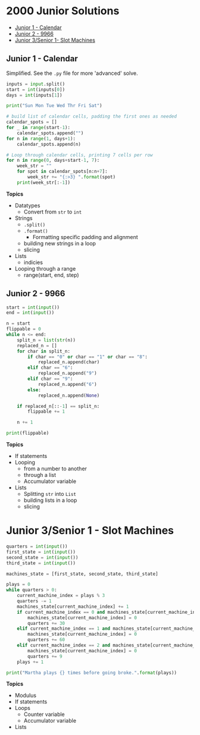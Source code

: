 # 2000 Junior Solutions

- [Junior 1 - Calendar](#junior-1---calendar)
- [Junior 2 - 9966](#junior-2---9966)
- [Junior 3/Senior 1- Slot Machines](#junior-3senior-1---slot-machines)

## Junior 1 - Calendar
Simplified. See the `.py` file for more 'advanced' solve.
```python
inputs = input.split()
start = int(inputs[0])
days = int(inputs[1])

print("Sun Mon Tue Wed Thr Fri Sat")

# build list of calendar cells, padding the first ones as needed
calendar_spots = []
for _ in range(start-1):
    calendar_spots.append("")
for n in range(1, days+1):
    calendar_spots.append(n)

# Loop through calendar cells, printing 7 cells per row
for n in range(0, days+start-1, 7):
    week_str = ""
    for spot in calendar_spots[n:n+7]:
        week_str += "{:>3} ".format(spot)
    print(week_str[:-1])
```

**Topics**
- Datatypes
  - Convert from `str` to `int`
- Strings
  - `.split()`
  - `.format()`
    - Formatting specific padding and alignment
  - building new strings in a loop
  - slicing
- Lists
  - indicies
- Looping through a range
  - range(start, end, step)

## Junior 2 - 9966
```python
start = int(input())
end = int(input())

n = start
flippable = 0
while n <= end:
    split_n = list(str(n))
    replaced_n = []
    for char in split_n:
        if char == "0" or char == "1" or char == "8":
            replaced_n.append(char)
        elif char == "6":
            replaced_n.append("9")
        elif char == "9":
            replaced_n.append("6")
        else:
            replaced_n.append(None)

    if replaced_n[::-1] == split_n:
        flippable += 1

    n += 1

print(flippable)
```
**Topics**
- If statements
- Looping
  - from a number to another
  - through a list
  - Accumulator variable
- Lists
  - Splitting `str` into `List`
  - building lists in a loop
  - slicing

# Junior 3/Senior 1 - Slot Machines
```python
quarters = int(input())
first_state = int(input())
second_state = int(input())
third_state = int(input())

machines_state = [first_state, second_state, third_state]

plays = 0
while quarters > 0:
    current_machine_index = plays % 3
    quarters -= 1
    machines_state[current_machine_index] += 1
    if current_machine_index == 0 and machines_state[current_machine_index] == 35:
        machines_state[current_machine_index] = 0
        quarters += 30
    elif current_machine_index == 1 and machines_state[current_machine_index] == 100:
        machines_state[current_machine_index] = 0
        quarters += 60
    elif current_machine_index == 2 and machines_state[current_machine_index] == 10:
        machines_state[current_machine_index] = 0
        quarters += 9
    plays += 1

print("Martha plays {} times before going broke.".format(plays))
```

**Topics**
- Modulus
- If statements
- Loops
  - Counter variable
  - Accumulator variable
- Lists


